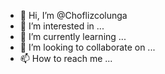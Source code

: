 - 👋 Hi, I’m @Choflizcolunga
- 👀 I’m interested in ...
- 🌱 I’m currently learning ...
- 💞️ I’m looking to collaborate on ...
- 📫 How to reach me ...

<!---
Choflizcolunga/Choflizcolunga is a ✨ special ✨ repository because its `README.md` (this file) appears on your GitHub profile.
You can click the Preview link to take a look at your changes.
--->
